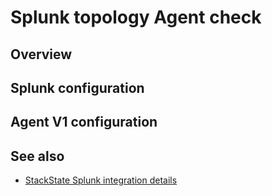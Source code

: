 # Splunk topology Agent check

## Overview



## Splunk configuration

## Agent V1 configuration



## See also

* [StackState Splunk integration details](/stackpacks/integrations/new_splunk/splunk.md)